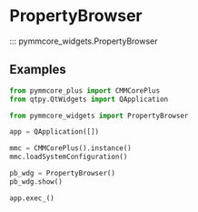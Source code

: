 # PropertyBrowser

::: pymmcore_widgets.PropertyBrowser

## Examples

```python
from pymmcore_plus import CMMCorePlus
from qtpy.QtWidgets import QApplication

from pymmcore_widgets import PropertyBrowser

app = QApplication([])

mmc = CMMCorePlus().instance()
mmc.loadSystemConfiguration()

pb_wdg = PropertyBrowser()
pb_wdg.show()

app.exec_()
```

